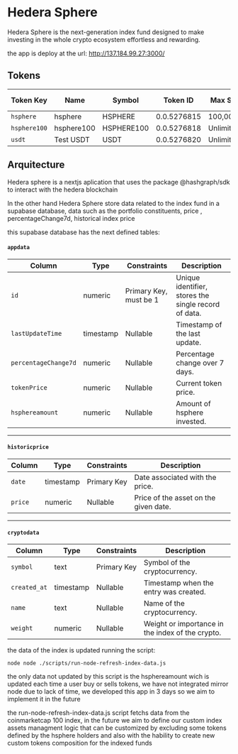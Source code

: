 
# Hedera Sphere

Hedera Sphere is the next-generation index fund designed to make investing in the whole crypto ecosystem effortless and rewarding.

the app is deploy at the url: http://137.184.99.27:3000/

## Tokens
| Token Key   | Name         | Symbol     | Token ID     | Max Supply           | Supply Type |
|-------------|--------------|------------|--------------|----------------------|-------------|
| `hsphere`   | hsphere      | HSPHERE    | 0.0.5276815  | 100,000,000  | Finite      |
| `hsphere100`| hsphere100   | HSPHERE100 | 0.0.5276818  | Unlimited            | Infinite    |
| `usdt`      | Test USDT    | USDT       | 0.0.5276820  | Unlimited            | Infinite    |

## Arquitecture
Hedera sphere is a nextjs aplication that uses the package @hashgraph/sdk to interact with the hedera blockchain

In the other hand Hedera Sphere store data related to the index fund in a supabase database, data such as the portfolio constituents, price , percentageChange7d, historical index price

this supabase database has the next defined tables: 
#### `appdata`

| Column              | Type     | Constraints                                         | Description                                           |
|---------------------|----------|-----------------------------------------------------|-------------------------------------------------------|
| `id`               | numeric  | Primary Key, must be 1                              | Unique identifier, stores the single record of data. |
| `lastUpdateTime`    | timestamp| Nullable                                            | Timestamp of the last update.                        |
| `percentageChange7d`| numeric  | Nullable                                            | Percentage change over 7 days.                       |
| `tokenPrice`        | numeric  | Nullable                                            | Current token price.                                  |
| `hsphereamount`     | numeric  | Nullable                                            | Amount of hsphere invested.                         |

---

#### `historicprice`

| Column  | Type      | Constraints  | Description                           |
|---------|-----------|--------------|---------------------------------------|
| `date` | timestamp | Primary Key  | Date associated with the price.       |
| `price`| numeric   | Nullable     | Price of the asset on the given date. |

---

#### `cryptodata`

| Column      | Type      | Constraints     | Description                          |
|-------------|-----------|-----------------|--------------------------------------|
| `symbol`    | text      | Primary Key     | Symbol of the cryptocurrency.        |
| `created_at`| timestamp | Nullable        | Timestamp when the entry was created.|
| `name`      | text      | Nullable        | Name of the cryptocurrency.          |
| `weight`    | numeric   | Nullable        | Weight or importance in the index of the crypto.  |

the data of the index is updated running the script:

`node node ./scripts/run-node-refresh-index-data.js`

the only data not updated by this script is the hsphereamount wich is updated each time a user buy or sells tokens, we have not integrated mirror node due to lack of time, we developed this app in 3 days so we aim to implement it in the future

the run-node-refresh-index-data.js script fetchs data from the coinmarketcap 100 index, in the future we aim to define our custom index assets managment logic that can be customized by excluding some tokens defined by the hsphere holders and also with the hability to create new custom tokens composition for the indexed funds


